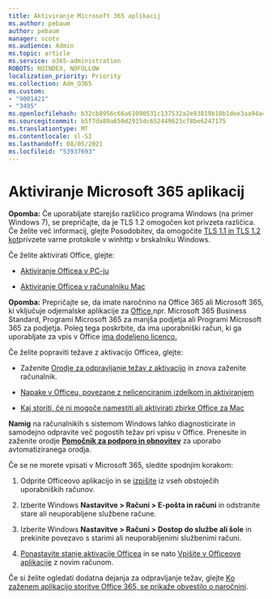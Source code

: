 ```yaml
---
title: Aktiviranje Microsoft 365 aplikacij
ms.author: pebaum
author: pebaum
manager: scotv
ms.audience: Admin
ms.topic: article
ms.service: o365-administration
ROBOTS: NOINDEX, NOFOLLOW
localization_priority: Priority
ms.collection: Adm_O365
ms.custom:
- "9001421"
- "3495"
ms.openlocfilehash: b32cb8956c66a61090531c137532a2e93819b10b1dee3aa94a429e4d94844451
ms.sourcegitcommit: b5f7da89a650d2915dc652449623c78be6247175
ms.translationtype: MT
ms.contentlocale: sl-SI
ms.lasthandoff: 08/05/2021
ms.locfileid: "53937693"
---
```

# <a name="activating-microsoft-365-apps"></a>Aktiviranje Microsoft 365 aplikacij

**Opomba:** Če uporabljate starejšo različico programa Windows (na primer Windows 7), se prepričajte, da je TLS 1.2 omogočen kot privzeta različica. Če želite več informacij, glejte Posodobitev, da omogočite [TLS 1.1 in TLS 1.2 kot](https://support.microsoft.com/topic/update-to-enable-tls-1-1-and-tls-1-2-as-default-secure-protocols-in-winhttp-in-windows-c4bd73d2-31d7-761e-0178-11268bb10392)privzete varne protokole v winhttp v brskalniku Windows.

Če želite aktivirati Office, glejte:

- [Aktiviranje Officea v PC-ju](https://support.office.com/article/activate-office-5bd38f38-db92-448b-a982-ad170b1e187e) 

- [Aktiviranje Officea v računalniku Mac](https://support.office.com/article/activate-office-for-mac-7f6646b1-bb14-422a-9ad4-a53410fcefb2)

**Opomba:**  Prepričajte se, da imate naročnino na Office 365 ali Microsoft 365, ki vključuje odjemalske aplikacije za [Office,](https://support.office.com/article/28cbc8cf-1332-4f04-9123-9b660abb629e)npr. Microsoft 365 Business Standard, Programi Microsoft 365 za manjša podjetja ali Programi Microsoft 365 za podjetja. Poleg tega poskrbite, da ima uporabniški račun, ki ga uporabljate za vpis v Office [ima dodeljeno licenco.](/microsoft-365/admin/manage/assign-licenses-to-users)

Če želite popraviti težave z aktivacijo Officea, glejte:

- Zaženite [Orodje za odpravljanje težav z aktivacijo](https://aka.ms/SARA-OfficeActivation-Alchemy) in znova zaženite računalnik.
- [Napake v Officeu, povezane z nelicenciranim izdelkom in aktiviranjem](https://support.office.com/article/unlicensed-product-and-activation-errors-in-office-0d23d3c0-c19c-4b2f-9845-5344fedc4380)

- [Kaj storiti, če ni mogoče namestiti ali aktivirati zbirke Office za Mac](https://support.office.com/article/what-to-try-if-you-can-t-install-or-activate-office-for-mac-5efba2b4-b1e6-4e5f-bf3c-6ab945d03dea)

**Namig** na računalnikih s sistemom Windows lahko diagnosticirate in samodejno odpravite več pogostih težav pri vpisu v Office. Prenesite in zaženite orodje **[Pomočnik za podporo in obnovitev](https://aka.ms/SaRA-OfficeSignInScenario)** za uporabo avtomatiziranega orodja.

Če se ne morete vpisati v Microsoft 365, sledite spodnjim korakom:

1. Odprite Officeovo aplikacijo in se [izpišite](https://go.microsoft.com/fwlink/?linkid=2114082) iz vseh obstoječih uporabniških računov.

2. Izberite Windows **Nastavitve > Računi > E-pošta in računi** in odstranite stare ali neuporabljene službene račune.

3. Izberite Windows **Nastavitve > Računi > Dostop do službe ali šole** in prekinite povezavo s starimi ali neuporabljenimi službenimi računi.

4. [Ponastavite stanje aktivacije Officea](/office365/troubleshoot/activation/reset-office-365-proplus-activation-state) in se nato [Vpišite v Officeove aplikacije](https://support.office.com/article/sign-in-to-office-b9582171-fd1f-4284-9846-bdd72bb28426) z novim računom.

Če si želite ogledati dodatna dejanja za odpravljanje težav, glejte [Ko zaženem aplikacijo storitve Office 365, se prikaže obvestilo o naročnini](https://support.office.com/article/a-subscription-notice-appears-when-i-open-an-office-365-application-4cabe32c-f594-4c0e-9191-3d3ade10cceb).
